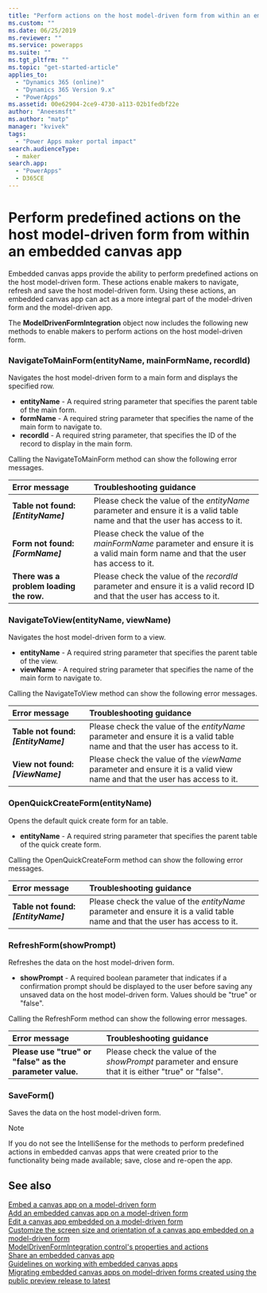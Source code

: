 ```yaml
---
title: "Perform actions on the host model-driven form from within an embedded canvas app | MicrosoftDocs"
ms.custom: ""
ms.date: 06/25/2019
ms.reviewer: ""
ms.service: powerapps
ms.suite: ""
ms.tgt_pltfrm: ""
ms.topic: "get-started-article"
applies_to: 
  - "Dynamics 365 (online)"
  - "Dynamics 365 Version 9.x"
  - "PowerApps"
ms.assetid: 00e62904-2ce9-4730-a113-02b1fedbf22e
author: "Aneesmsft"
ms.author: "matp"
manager: "kvivek"
tags: 
  - "Power Apps maker portal impact"
search.audienceType: 
  - maker
search.app: 
  - "PowerApps"
  - D365CE
---
```

# Perform predefined actions on the host model-driven form from within an embedded canvas app
Embedded canvas apps provide the ability to perform predefined actions on the host model-driven form. These actions enable makers to navigate, refresh and save the host model-driven form. Using these actions, an embedded canvas app can act as a more integral part of the model-driven form and the model-driven app.  

The **ModelDrivenFormIntegration** object now includes the following new methods to enable makers to perform actions on the host model-driven form.  
  
### NavigateToMainForm(entityName, mainFormName, recordId)
Navigates the host model-driven form to a main form and displays the specified row.  
* **entityName** - A required string parameter that specifies the parent table of the main form.  
* **formName** - A required string parameter that specifies the name of the main form to navigate to.  
* **recordId** - A required string parameter, that specifies the ID of the record to display in the main form.  
 
Calling the NavigateToMainForm method can show the following error messages.
  
| Error message | Troubleshooting guidance |
|:--------------|:-------------------------|
|**Table not found: *[EntityName]*** | Please check the value of the *entityName* parameter and ensure it is a valid table name and that the user has access to it. |
|**Form not found: *[FormName]*** | Please check the value of the *mainFormName* parameter and ensure it is a valid main form name and that the user has access to it. |
|**There was a problem loading the row.** | Please check the value of the *recordId* parameter and ensure it is a valid record ID and that the user has access to it. |
  
  
### NavigateToView(entityName, viewName)
Navigates the host model-driven form to a view.  
* **entityName** - A required string parameter that specifies the parent table of the view.  
* **viewName** - A required string parameter that specifies the name of the main form to navigate to.  
 
Calling the NavigateToView method can show the following error messages.
  
| Error message | Troubleshooting guidance |
|:--------------|:-------------------------|
|**Table not found: *[EntityName]*** | Please check the value of the *entityName* parameter and ensure it is a valid table name and that the user has access to it. |
|**View not found: *[ViewName]*** | Please check the value of the *viewName* parameter and ensure it is a valid view name and that the user has access to it. |
  
  
### OpenQuickCreateForm(entityName)  
Opens the default quick create form for an table.  
* **entityName** - A required string parameter that specifies the parent table of the quick create form.  
 
Calling the OpenQuickCreateForm method can show the following error messages.
  
| Error message | Troubleshooting guidance |
|:--------------|:-------------------------|
|**Table not found: *[EntityName]*** | Please check the value of the *entityName* parameter and ensure it is a valid table name and that the user has access to it. |
  
  
### RefreshForm(showPrompt)  
Refreshes the data on the host model-driven form.  
* **showPrompt** - A required boolean parameter that indicates if a confirmation prompt should be displayed to the user before saving any unsaved data on the host model-driven form. Values should be "true" or "false".
 
Calling the RefreshForm method can show the following error messages.
  
| Error message | Troubleshooting guidance |
|:--------------|:-------------------------|
|**Please use "true" or "false" as the parameter value.** | Please check the value of the *showPrompt* parameter and ensure that it is either "true" or "false". |
  
  
### SaveForm()  
Saves the data on the host model-driven form.  


> [!NOTE]
> If you do not see the IntelliSense for the methods to perform predefined actions in embedded canvas apps that were created prior to the functionality being made available; save, close and re-open the app. 

## See also
[Embed a canvas app on a model-driven form](embed-canvas-app-in-form.md) <br />
[Add an embedded canvas app on a model-driven form](embedded-canvas-app-add-classic-designer.md) <br />
[Edit a canvas app embedded on a model-driven form](embedded-canvas-app-edit-classic-designer.md) <br />
[Customize the screen size and orientation of a canvas app embedded on a model-driven form](embedded-canvas-app-customize-screen.md) <br />
[ModelDrivenFormIntegration control's properties and actions](embedded-canvas-app-properties-actions.md) <br />
[Share an embedded canvas app](share-embedded-canvas-app.md) <br />
[Guidelines on working with embedded canvas apps](embedded-canvas-app-guidelines.md) <br />
[Migrating embedded canvas apps on model-driven forms created using the public preview release to latest](embedded-canvas-app-migrate-from-preview.md) <br />

